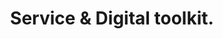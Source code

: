---
title: Service & Digital toolkit.
description: Comprehensive guides and resources for development practices
layout: home
hero_image: "/img/sd/block-cuate-1.svg"
hero_image_alt: "Illustration of a man and woman building a structure with large geometric blocks and windows, a shelf, and plants in the background."
hero_text: |
  The Service and Digital Toolkit offers practical guidance based on real experiences from CDS and our partners. 
  Aligned with the [Policy on Service and Digital](https://www.tbs-sct.canada.ca/pol/doc-eng.aspx?id=32603) 
  and the [Digital Standards Playbook](https://www.canada.ca/en/government/system/digital-government/government-canada-digital-standards.html), 
  our toolkit helps you navigate challenges, adopt agile practices and design 
  user-centred digital services.
hero_title: Design and deliver better digital services
tools_description: |
  Digital products built by the Canadian Digital Service to improve service delivery across the Government of Canada. 
tools:
  - "canada-ca-content-style-guide"
  - "continuous-improvement-of-web-content"
  - "design-for-canada-ca"
  - "digital-accessibility-toolkit"
  - "gc-design-system"
  - "gc-notify"
  - "gc-forms"
  - "gc-task-success-survey"
  - "page-feedback-tool"
url: /service-digital-toolkit/
---